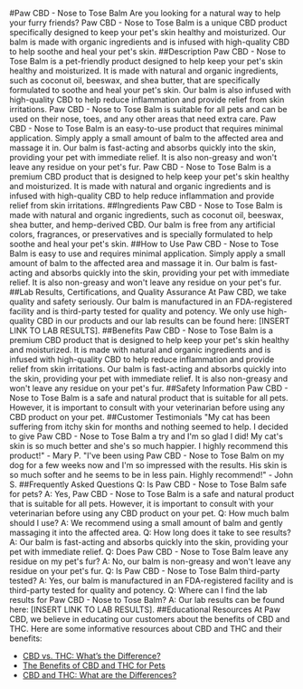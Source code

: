 #Paw CBD - Nose to Tose Balm
Are you looking for a natural way to help your furry friends? Paw CBD - Nose to Tose Balm is a unique CBD product specifically designed to keep your pet's skin healthy and moisturized. Our balm is made with organic ingredients and is infused with high-quality CBD to help soothe and heal your pet's skin.
##Description
Paw CBD - Nose to Tose Balm is a pet-friendly product designed to help keep your pet's skin healthy and moisturized. It is made with natural and organic ingredients, such as coconut oil, beeswax, and shea butter, that are specifically formulated to soothe and heal your pet's skin. Our balm is also infused with high-quality CBD to help reduce inflammation and provide relief from skin irritations. Paw CBD - Nose to Tose Balm is suitable for all pets and can be used on their nose, toes, and any other areas that need extra care.
Paw CBD - Nose to Tose Balm is an easy-to-use product that requires minimal application. Simply apply a small amount of balm to the affected area and massage it in. Our balm is fast-acting and absorbs quickly into the skin, providing your pet with immediate relief. It is also non-greasy and won't leave any residue on your pet's fur.
Paw CBD - Nose to Tose Balm is a premium CBD product that is designed to help keep your pet's skin healthy and moisturized. It is made with natural and organic ingredients and is infused with high-quality CBD to help reduce inflammation and provide relief from skin irritations. 
##Ingredients
Paw CBD - Nose to Tose Balm is made with natural and organic ingredients, such as coconut oil, beeswax, shea butter, and hemp-derived CBD. Our balm is free from any artificial colors, fragrances, or preservatives and is specially formulated to help soothe and heal your pet's skin.
##How to Use
Paw CBD - Nose to Tose Balm is easy to use and requires minimal application. Simply apply a small amount of balm to the affected area and massage it in. Our balm is fast-acting and absorbs quickly into the skin, providing your pet with immediate relief. It is also non-greasy and won't leave any residue on your pet's fur.
##Lab Results, Certifications, and Quality Assurance
At Paw CBD, we take quality and safety seriously. Our balm is manufactured in an FDA-registered facility and is third-party tested for quality and potency. We only use high-quality CBD in our products and our lab results can be found here: [INSERT LINK TO LAB RESULTS].
##Benefits
Paw CBD - Nose to Tose Balm is a premium CBD product that is designed to help keep your pet's skin healthy and moisturized. It is made with natural and organic ingredients and is infused with high-quality CBD to help reduce inflammation and provide relief from skin irritations. Our balm is fast-acting and absorbs quickly into the skin, providing your pet with immediate relief. It is also non-greasy and won't leave any residue on your pet's fur.
##Safety Information
Paw CBD - Nose to Tose Balm is a safe and natural product that is suitable for all pets. However, it is important to consult with your veterinarian before using any CBD product on your pet.
##Customer Testimonials
"My cat has been suffering from itchy skin for months and nothing seemed to help. I decided to give Paw CBD - Nose to Tose Balm a try and I'm so glad I did! My cat's skin is so much better and she's so much happier. I highly recommend this product!" - Mary P.
"I've been using Paw CBD - Nose to Tose Balm on my dog for a few weeks now and I'm so impressed with the results. His skin is so much softer and he seems to be in less pain. Highly recommend!" - John S.
##Frequently Asked Questions
Q: Is Paw CBD - Nose to Tose Balm safe for pets?
A: Yes, Paw CBD - Nose to Tose Balm is a safe and natural product that is suitable for all pets. However, it is important to consult with your veterinarian before using any CBD product on your pet.
Q: How much balm should I use?
A: We recommend using a small amount of balm and gently massaging it into the affected area.
Q: How long does it take to see results?
A: Our balm is fast-acting and absorbs quickly into the skin, providing your pet with immediate relief.
Q: Does Paw CBD - Nose to Tose Balm leave any residue on my pet's fur?
A: No, our balm is non-greasy and won't leave any residue on your pet's fur.
Q: Is Paw CBD - Nose to Tose Balm third-party tested?
A: Yes, our balm is manufactured in an FDA-registered facility and is third-party tested for quality and potency.
Q: Where can I find the lab results for Paw CBD - Nose to Tose Balm?
A: Our lab results can be found here: [INSERT LINK TO LAB RESULTS].
##Educational Resources
At Paw CBD, we believe in educating our customers about the benefits of CBD and THC. Here are some informative resources about CBD and THC and their benefits:
- [CBD vs. THC: What’s the Difference?](https://www.healthline.com/health/cbd-vs-thc)
- [The Benefits of CBD and THC for Pets](https://www.petmd.com/blogs/fullyvetted/cbd-oil-pets-what-you-need-know)
- [CBD and THC: What are the Differences?](https://www.leafly.com/news/cannabis-101/difference-between-cbd-and-thc)